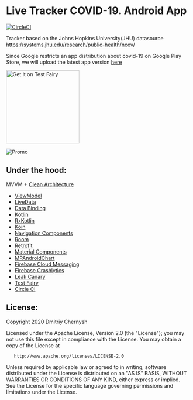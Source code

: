 # Live Tracker COVID-19. Android App

[![CircleCI](https://circleci.com/gh/dmitriy-chernysh/covid-19-tracker-android.svg?style=svg)](https://app.circleci.com/pipelines/github/dmitriy-chernysh/covid-19-tracker-android)


Tracker based on the Johns Hopkins University(JHU) datasource https://systems.jhu.edu/research/public-health/ncov/

Since Google restricts an app distribution about covid-19 on Google Play Store, we will upload the latest app version [here](https://tsfr.io/covid19) 

<a href='https://tsfr.io/covid19'><img width="200px" alt='Get it on Test Fairy' src='https://user-images.githubusercontent.com/5750211/79435477-6016ec80-7fd8-11ea-907a-4fd6b4c23bf5.png'/></a>

![Promo](https://user-images.githubusercontent.com/5750211/76806838-360cb780-67eb-11ea-95a2-14bbd1379680.png)

## Under the hood:

MVVM + [Clean Architecture](https://user-images.githubusercontent.com/5750211/78999938-56aeff80-7b54-11ea-86bf-da4e52a5ccfe.png)

* [ViewModel](https://developer.android.com/topic/libraries/architecture/viewmodel)
* [LiveData](https://developer.android.com/topic/libraries/architecture/livedata)
* [Data Binding](https://developer.android.com/topic/libraries/data-binding)
* [Kotlin](https://developer.android.com/kotlin)
* [RxKotlin](https://github.com/ReactiveX/RxKotlin)
* [Koin](https://insert-koin.io/)
* [Navigation Components](https://developer.android.com/guide/navigation/)
* [Room](https://developer.android.com/topic/libraries/architecture/room)
* [Retrofit](https://square.github.io/retrofit/)
* [Material Components](https://github.com/material-components/material-components-android)
* [MPAndroidChart](https://github.com/PhilJay/MPAndroidChart)
* [Firebase Cloud Messaging](https://firebase.google.com/docs/cloud-messaging)
* [Firebase Crashlytics](https://firebase.google.com/docs/crashlytics)
* [Leak Canary](https://square.github.io/leakcanary/)
* [Test Fairy](https://www.testfairy.com/)
* [Circle CI](https://circleci.com/) 

## License:

   Copyright 2020 Dmitriy Chernysh

   Licensed under the Apache License, Version 2.0 (the "License");
   you may not use this file except in compliance with the License.
   You may obtain a copy of the License at

       http://www.apache.org/licenses/LICENSE-2.0

   Unless required by applicable law or agreed to in writing, software
   distributed under the License is distributed on an "AS IS" BASIS,
   WITHOUT WARRANTIES OR CONDITIONS OF ANY KIND, either express or implied.
   See the License for the specific language governing permissions and
   limitations under the License.
